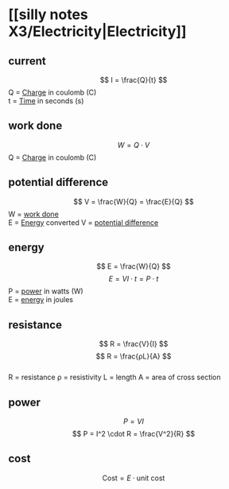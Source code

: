 # [[silly notes X3/Electricity|Electricity]]
## current
$$ I = \frac{Q}{t} $$
Q = [Charge](Charge.md) in coulomb (C)  
t = [Time](Time.md) in seconds (s)
## work done
$$ W = Q \cdot V $$
Q = [Charge](Charge.md) in coulomb (C)  
## potential difference
$$ V = \frac{W}{Q} = \frac{E}{Q} $$
W = [work done](Formulas.md#work%20done)  
E = [Energy](Energy.md) converted
V = [potential difference](potential%20difference%20and%20electromotive%20force)
## energy
$$ E = \frac{W}{Q} $$
$$ E = VI \cdot t = P \cdot t $$
P = [power](Formulas.md#power) in watts (W)  
E = [energy](Energy.md) in joules
## resistance
$$ R = \frac{V}{I} $$
$$ R = \frac{ρL}{A} $$  
R = resistance
ρ = resistivity
L = length
A = area of cross section
## power
$$ P = VI $$
$$ P = I^2 \cdot R = \frac{V^2}{R} $$
## cost
$$ \text{Cost} = E \cdot \text{unit cost} $$


